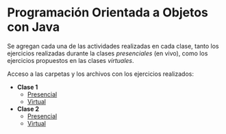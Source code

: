 # Programación Orientada a Objetos con Java

Se agregan cada una de las actividades realizadas en cada clase, tanto los ejercicios realizadas durante la clases *presenciales* (en vivo), como los ejercicios propuestos en las clases *virtuales*.

Acceso a las carpetas y los archivos con los ejercicios realizados:

* **Clase 1**
  * [Presencial](./Clase_01/src/presencial/)
  * [Virtual](./Clase_01/src/virtual/)
* **Clase 2**
  * [Presencial](./Clase_02/src/presencial/)
  * [Virtual](./Clase_02/src/virtual/)